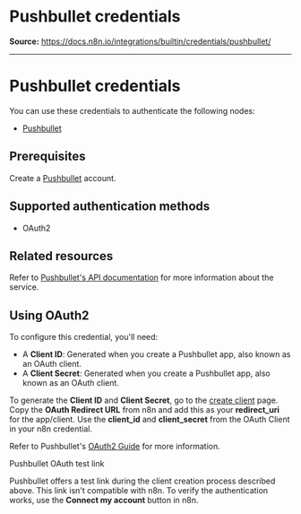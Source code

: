 # Pushbullet credentials

**Source:** https://docs.n8n.io/integrations/builtin/credentials/pushbullet/

---

# Pushbullet credentials

You can use these credentials to authenticate the following nodes:

- [Pushbullet](../../app-nodes/n8n-nodes-base.pushbullet/)

## Prerequisites

Create a [Pushbullet](https://www.pushbullet.com/) account.

## Supported authentication methods

- OAuth2

## Related resources

Refer to [Pushbullet's API documentation](https://docs.pushbullet.com/) for more information about the service.

## Using OAuth2

To configure this credential, you'll need:

- A **Client ID**: Generated when you create a Pushbullet app, also known as an OAuth client.
- A **Client Secret**: Generated when you create a Pushbullet app, also known as an OAuth client.

To generate the **Client ID** and **Client Secret**, go to the [create client](https://www.pushbullet.com/create-client) page. Copy the **OAuth Redirect URL** from n8n and add this as your **redirect_uri** for the app/client. Use the **client_id** and **client_secret** from the OAuth Client in your n8n credential.

Refer to Pushbullet's [OAuth2 Guide](https://docs.pushbullet.com/#oauth2) for more information.

Pushbullet OAuth test link

Pushbullet offers a test link during the client creation process described above. This link isn't compatible with n8n. To verify the authentication works, use the **Connect my account** button in n8n.
